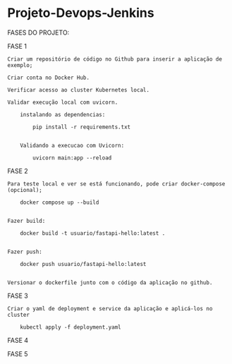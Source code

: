 # Projeto-Devops-Jenkins

FASES DO PROJETO:

FASE 1

    Criar um repositório de código no Github para inserir a aplicação de exemplo;

    Criar conta no Docker Hub.

    Verificar acesso ao cluster Kubernetes local.

    Validar execução local com uvicorn.

        instalando as dependencias:

            pip install -r requirements.txt


        Validando a execucao com Uvicorn:

            uvicorn main:app --reload

FASE 2

    Para teste local e ver se está funcionando, pode criar docker-compose (opcional);

        docker compose up --build


    Fazer build: 
    
        docker build -t usuario/fastapi-hello:latest .


    Fazer push: 
    
        docker push usuario/fastapi-hello:latest
        

    Versionar o dockerfile junto com o código da aplicação no github.

FASE 3

    Criar o yaml de deployment e service da aplicação e aplicá-los no cluster

        kubectl apply -f deployment.yaml


FASE 4

FASE 5
